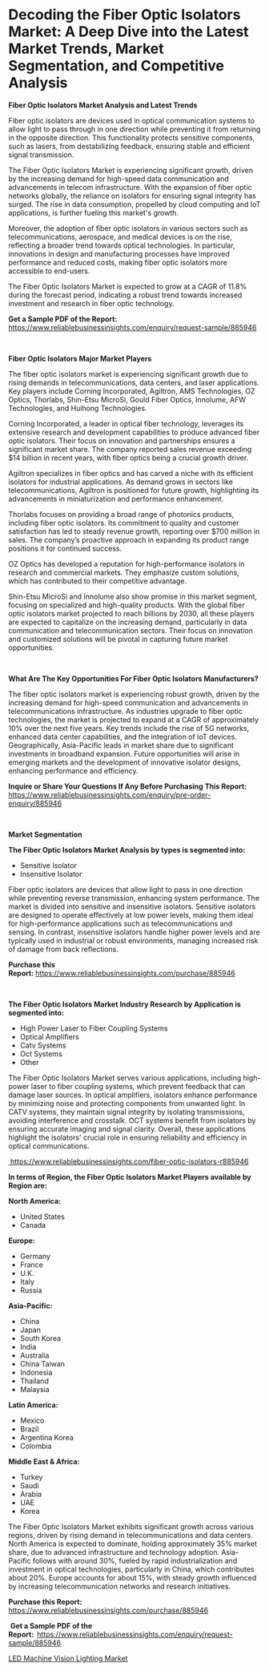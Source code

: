 <p><h1>Decoding the Fiber Optic Isolators Market: A Deep Dive into the Latest Market Trends, Market Segmentation, and Competitive Analysis</h1></p><p><strong>Fiber Optic Isolators Market Analysis and Latest Trends</strong></p>
<p><p>Fiber optic isolators are devices used in optical communication systems to allow light to pass through in one direction while preventing it from returning in the opposite direction. This functionality protects sensitive components, such as lasers, from destabilizing feedback, ensuring stable and efficient signal transmission. </p><p>The Fiber Optic Isolators Market is experiencing significant growth, driven by the increasing demand for high-speed data communication and advancements in telecom infrastructure. With the expansion of fiber optic networks globally, the reliance on isolators for ensuring signal integrity has surged. The rise in data consumption, propelled by cloud computing and IoT applications, is further fueling this market's growth. </p><p>Moreover, the adoption of fiber optic isolators in various sectors such as telecommunications, aerospace, and medical devices is on the rise, reflecting a broader trend towards optical technologies. In particular, innovations in design and manufacturing processes have improved performance and reduced costs, making fiber optic isolators more accessible to end-users. </p><p>The Fiber Optic Isolators Market is expected to grow at a CAGR of 11.8% during the forecast period, indicating a robust trend towards increased investment and research in fiber optic technology.</p></p>
<p><strong>Get a Sample PDF of the Report:&nbsp;</strong> <a href="https://www.reliablebusinessinsights.com/enquiry/request-sample/885946?utm_campaign=3116&utm_medium=2&utm_source=Github&utm_content=ia&utm_term=06042025&utm_id=fiber-optic-isolators">https://www.reliablebusinessinsights.com/enquiry/request-sample/885946</a></p>
<p>&nbsp;</p>
<p><strong>Fiber Optic Isolators Major Market Players</strong></p>
<p><p>The fiber optic isolators market is experiencing significant growth due to rising demands in telecommunications, data centers, and laser applications. Key players include Corning Incorporated, Agiltron, AMS Technologies, OZ Optics, Thorlabs, Shin-Etsu MicroSi, Gould Fiber Optics, Innolume, AFW Technologies, and Huihong Technologies.</p><p>Corning Incorporated, a leader in optical fiber technology, leverages its extensive research and development capabilities to produce advanced fiber optic isolators. Their focus on innovation and partnerships ensures a significant market share. The company reported sales revenue exceeding $14 billion in recent years, with fiber optics being a crucial growth driver.</p><p>Agiltron specializes in fiber optics and has carved a niche with its efficient isolators for industrial applications. As demand grows in sectors like telecommunications, Agiltron is positioned for future growth, highlighting its advancements in miniaturization and performance enhancement.</p><p>Thorlabs focuses on providing a broad range of photonics products, including fiber optic isolators. Its commitment to quality and customer satisfaction has led to steady revenue growth, reporting over $700 million in sales. The company’s proactive approach in expanding its product range positions it for continued success.</p><p>OZ Optics has developed a reputation for high-performance isolators in research and commercial markets. They emphasize custom solutions, which has contributed to their competitive advantage.</p><p>Shin-Etsu MicroSi and Innolume also show promise in this market segment, focusing on specialized and high-quality products. With the global fiber optic isolators market projected to reach billions by 2030, all these players are expected to capitalize on the increasing demand, particularly in data communication and telecommunication sectors. Their focus on innovation and customized solutions will be pivotal in capturing future market opportunities.</p></p>
<p>&nbsp;</p>
<p><strong>What Are The Key Opportunities For Fiber Optic Isolators Manufacturers?</strong></p>
<p><p>The fiber optic isolators market is experiencing robust growth, driven by the increasing demand for high-speed communication and advancements in telecommunications infrastructure. As industries upgrade to fiber optic technologies, the market is projected to expand at a CAGR of approximately 10% over the next five years. Key trends include the rise of 5G networks, enhanced data center capabilities, and the integration of IoT devices. Geographically, Asia-Pacific leads in market share due to significant investments in broadband expansion. Future opportunities will arise in emerging markets and the development of innovative isolator designs, enhancing performance and efficiency.</p></p>
<p><strong>Inquire or Share Your Questions If Any Before Purchasing This Report:</strong> <a href="https://www.reliablebusinessinsights.com/enquiry/pre-order-enquiry/885946?utm_campaign=3116&utm_medium=2&utm_source=Github&utm_content=ia&utm_term=06042025&utm_id=fiber-optic-isolators">https://www.reliablebusinessinsights.com/enquiry/pre-order-enquiry/885946</a></p>
<p>&nbsp;</p>
<p><strong>Market Segmentation</strong></p>
<p><strong>The Fiber Optic Isolators Market Analysis by types is segmented into:</strong></p>
<p><ul><li>Sensitive Isolator</li><li>Insensitive Isolator</li></ul></p>
<p><p>Fiber optic isolators are devices that allow light to pass in one direction while preventing reverse transmission, enhancing system performance. The market is divided into sensitive and insensitive isolators. Sensitive isolators are designed to operate effectively at low power levels, making them ideal for high-performance applications such as telecommunications and sensing. In contrast, insensitive isolators handle higher power levels and are typically used in industrial or robust environments, managing increased risk of damage from back reflections.</p></p>
<p><strong>Purchase this Report:&nbsp;</strong><a href="https://www.reliablebusinessinsights.com/purchase/885946?utm_campaign=3116&utm_medium=2&utm_source=Github&utm_content=ia&utm_term=06042025&utm_id=fiber-optic-isolators">https://www.reliablebusinessinsights.com/purchase/885946</a></p>
<p>&nbsp;</p>
<p><strong>The Fiber Optic Isolators Market Industry Research by Application is segmented into:</strong></p>
<p><ul><li>High Power Laser to Fiber Coupling Systems</li><li>Optical Amplifiers</li><li>Catv Systems</li><li>Oct Systems</li><li>Other</li></ul></p>
<p><p>The Fiber Optic Isolators Market serves various applications, including high-power laser to fiber coupling systems, which prevent feedback that can damage laser sources. In optical amplifiers, isolators enhance performance by minimizing noise and protecting components from unwanted light. In CATV systems, they maintain signal integrity by isolating transmissions, avoiding interference and crosstalk. OCT systems benefit from isolators by ensuring accurate imaging and signal clarity. Overall, these applications highlight the isolators' crucial role in ensuring reliability and efficiency in optical communications.</p></p>
<p><a href="https://www.reliablebusinessinsights.com/fiber-optic-isolators-r885946?utm_campaign=3116&utm_medium=2&utm_source=Github&utm_content=ia&utm_term=06042025&utm_id=fiber-optic-isolators">&nbsp;https://www.reliablebusinessinsights.com/fiber-optic-isolators-r885946</a></p>
<p><strong>In terms of Region, the Fiber Optic Isolators Market Players available by Region are:</strong></p>
<p>
    <p> <strong> North America: </strong>
        <ul>
            <li>United States</li>
            <li>Canada</li>
        </ul>
        </p> 
    <p> <strong> Europe: </strong>
        <ul>
            <li>Germany</li>
            <li>France</li>
            <li>U.K.</li>
            <li>Italy</li>
            <li>Russia</li>
        </ul>
        </p> 
    <p> <strong> Asia-Pacific: </strong>
        <ul>
            <li>China</li>
            <li>Japan</li>
            <li>South Korea</li>
            <li>India</li>
            <li>Australia</li>
            <li>China Taiwan</li>
            <li>Indonesia</li>
            <li>Thailand</li>
            <li>Malaysia</li>
        </ul>
        </p> 
    <p> <strong> Latin America: </strong>
        <ul>
            <li>Mexico</li>
            <li>Brazil</li>
            <li>Argentina Korea</li>
            <li>Colombia</li>
        </ul>
        </p> 
    <p> <strong> Middle East & Africa: </strong>
        <ul>
            <li>Turkey</li>
            <li>Saudi</li>
            <li>Arabia</li>
            <li>UAE</li>
            <li>Korea</li>
        </ul>
    </p>
    </p>
<p><p>The Fiber Optic Isolators Market exhibits significant growth across various regions, driven by rising demand in telecommunications and data centers. North America is expected to dominate, holding approximately 35% market share, due to advanced infrastructure and technology adoption. Asia-Pacific follows with around 30%, fueled by rapid industrialization and investment in optical technologies, particularly in China, which contributes about 20%. Europe accounts for about 15%, with steady growth influenced by increasing telecommunication networks and research initiatives.</p></p>
<p><strong>Purchase this Report: </strong><a href="https://www.reliablebusinessinsights.com/purchase/885946?utm_campaign=3116&utm_medium=2&utm_source=Github&utm_content=ia&utm_term=06042025&utm_id=fiber-optic-isolators">https://www.reliablebusinessinsights.com/purchase/885946</a></p>
<p>&nbsp;<strong>Get a Sample PDF of the Report:&nbsp;&nbsp;</strong><a href="https://www.reliablebusinessinsights.com/enquiry/request-sample/885946?utm_campaign=3116&utm_medium=2&utm_source=Github&utm_content=ia&utm_term=06042025&utm_id=fiber-optic-isolators">https://www.reliablebusinessinsights.com/enquiry/request-sample/885946</a></p>
<p><strong></strong></p>
<p><p><a href="https://github.com/ziwersekos/Market-Research-Report-List-1/blob/main/led-machine-vision-lighting-market.md?utm_campaign=3116&utm_medium=2&utm_source=Github&utm_content=ia&utm_term=06042025&utm_id=fiber-optic-isolators">LED Machine Vision Lighting Market</a></p></p>